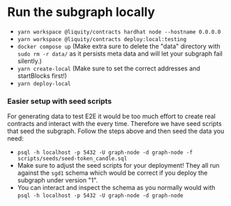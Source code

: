 # Run the subgraph locally

- `yarn workspace @liquity/contracts hardhat node --hostname 0.0.0.0`
- `yarn workspace @liquity/contracts deploy:local:testing`
- `docker compose up` (Make extra sure to delete the "data" directory with `sudo rm -r data/` as it persists meta data and will let your subgraph fail silently.)
- `yarn create-local` (Make sure to set the correct addresses and startBlocks first!)
- `yarn deploy-local`

### Easier setup with seed scripts

For generating data to test E2E it would be too much effort to create real contracts and interact with the every time. Therefore we have seed scripts that seed the subgraph. Follow the steps above and then seed the data you need:

- `psql -h localhost -p 5432 -U graph-node -d graph-node -f scripts/seeds/seed-token_candle.sql`
- Make sure to adjust the seed scripts for your deployment! They all run against the `sgd1` schema which would be correct if you deploy the subgraph under version "1".
- You can interact and inspect the schema as you normally would with `psql -h localhost -p 5432 -U graph-node -d graph-node`
